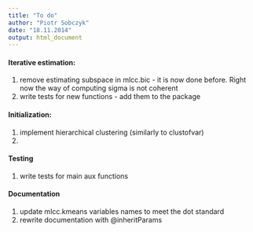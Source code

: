 ```yaml
---
title: "To do"
author: "Piotr Sobczyk"
date: "18.11.2014"
output: html_document
---
```


#### Iterative estimation:

1. remove estimating subspace in mlcc.bic - it is now done before. Right now the 
  way of computing sigma is not coherent
2. write tests for new functions - add them to the package

#### Initialization:

1. implement hierarchical clustering (similarly to clustofvar)
2. 

#### Testing

1. write tests for main aux functions

#### Documentation

1. update mlcc.kmeans variables names to meet the dot standard
2. rewrite documentation with @inheritParams

